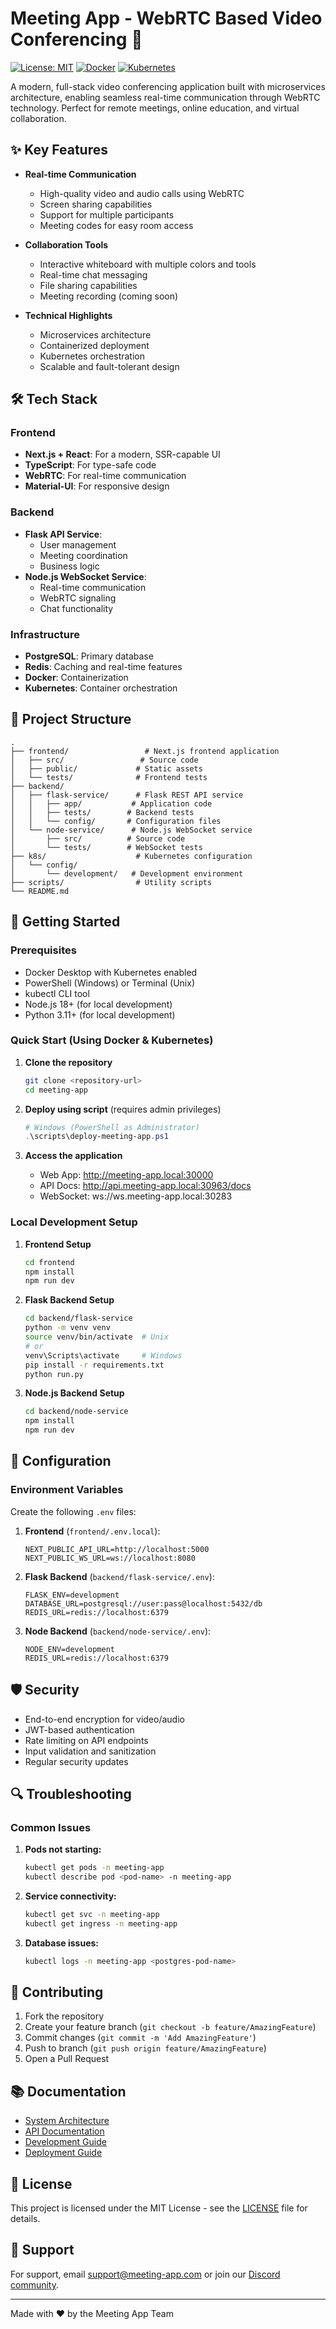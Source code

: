 # Meeting App - WebRTC Based Video Conferencing 🎥

[![License: MIT](https://img.shields.io/badge/License-MIT-yellow.svg)](https://opensource.org/licenses/MIT)
[![Docker](https://img.shields.io/badge/Docker-Ready-blue.svg)](https://www.docker.com/)
[![Kubernetes](https://img.shields.io/badge/Kubernetes-Enabled-326CE5.svg)](https://kubernetes.io/)

A modern, full-stack video conferencing application built with microservices architecture, enabling seamless real-time communication through WebRTC technology. Perfect for remote meetings, online education, and virtual collaboration.

## ✨ Key Features

- **Real-time Communication**
  - High-quality video and audio calls using WebRTC
  - Screen sharing capabilities
  - Support for multiple participants
  - Meeting codes for easy room access

- **Collaboration Tools**
  - Interactive whiteboard with multiple colors and tools
  - Real-time chat messaging
  - File sharing capabilities
  - Meeting recording (coming soon)

- **Technical Highlights**
  - Microservices architecture
  - Containerized deployment
  - Kubernetes orchestration
  - Scalable and fault-tolerant design

## 🛠️ Tech Stack

### Frontend
- **Next.js + React**: For a modern, SSR-capable UI
- **TypeScript**: For type-safe code
- **WebRTC**: For real-time communication
- **Material-UI**: For responsive design

### Backend
- **Flask API Service**: 
  - User management
  - Meeting coordination
  - Business logic
- **Node.js WebSocket Service**:
  - Real-time communication
  - WebRTC signaling
  - Chat functionality

### Infrastructure
- **PostgreSQL**: Primary database
- **Redis**: Caching and real-time features
- **Docker**: Containerization
- **Kubernetes**: Container orchestration

## 📁 Project Structure

```
.
├── frontend/                 # Next.js frontend application
│   ├── src/                 # Source code
│   ├── public/             # Static assets
│   └── tests/              # Frontend tests
├── backend/
│   ├── flask-service/      # Flask REST API service
│   │   ├── app/           # Application code
│   │   ├── tests/        # Backend tests
│   │   └── config/       # Configuration files
│   └── node-service/      # Node.js WebSocket service
│       ├── src/          # Source code
│       └── tests/        # WebSocket tests
├── k8s/                    # Kubernetes configuration
│   └── config/
│       └── development/   # Development environment
├── scripts/                # Utility scripts
└── README.md
```

## 🚀 Getting Started

### Prerequisites

- Docker Desktop with Kubernetes enabled
- PowerShell (Windows) or Terminal (Unix)
- kubectl CLI tool
- Node.js 18+ (for local development)
- Python 3.11+ (for local development)

### Quick Start (Using Docker & Kubernetes)

1. **Clone the repository**
   ```bash
   git clone <repository-url>
   cd meeting-app
   ```

2. **Deploy using script** (requires admin privileges)
   ```powershell
   # Windows (PowerShell as Administrator)
   .\scripts\deploy-meeting-app.ps1
   ```

3. **Access the application**
   - Web App: http://meeting-app.local:30000
   - API Docs: http://api.meeting-app.local:30963/docs
   - WebSocket: ws://ws.meeting-app.local:30283

### Local Development Setup

1. **Frontend Setup**
   ```bash
   cd frontend
   npm install
   npm run dev
   ```

2. **Flask Backend Setup**
   ```bash
   cd backend/flask-service
   python -m venv venv
   source venv/bin/activate  # Unix
   # or
   venv\Scripts\activate     # Windows
   pip install -r requirements.txt
   python run.py
   ```

3. **Node.js Backend Setup**
   ```bash
   cd backend/node-service
   npm install
   npm run dev
   ```

## 🔧 Configuration

### Environment Variables

Create the following `.env` files:

1. **Frontend** (`frontend/.env.local`):
   ```env
   NEXT_PUBLIC_API_URL=http://localhost:5000
   NEXT_PUBLIC_WS_URL=ws://localhost:8080
   ```

2. **Flask Backend** (`backend/flask-service/.env`):
   ```env
   FLASK_ENV=development
   DATABASE_URL=postgresql://user:pass@localhost:5432/db
   REDIS_URL=redis://localhost:6379
   ```

3. **Node Backend** (`backend/node-service/.env`):
   ```env
   NODE_ENV=development
   REDIS_URL=redis://localhost:6379
   ```

## 🛡️ Security

- End-to-end encryption for video/audio
- JWT-based authentication
- Rate limiting on API endpoints
- Input validation and sanitization
- Regular security updates

## 🔍 Troubleshooting

### Common Issues

1. **Pods not starting:**
   ```bash
   kubectl get pods -n meeting-app
   kubectl describe pod <pod-name> -n meeting-app
   ```

2. **Service connectivity:**
   ```bash
   kubectl get svc -n meeting-app
   kubectl get ingress -n meeting-app
   ```

3. **Database issues:**
   ```bash
   kubectl logs -n meeting-app <postgres-pod-name>
   ```

## 🤝 Contributing

1. Fork the repository
2. Create your feature branch (`git checkout -b feature/AmazingFeature`)
3. Commit changes (`git commit -m 'Add AmazingFeature'`)
4. Push to branch (`git push origin feature/AmazingFeature`)
5. Open a Pull Request

## 📚 Documentation

- [System Architecture](docs/architecture.md)
- [API Documentation](docs/api.md)
- [Development Guide](docs/development.md)
- [Deployment Guide](docs/deployment.md)

## 📄 License

This project is licensed under the MIT License - see the [LICENSE](LICENSE) file for details.

## 🙋 Support

For support, email support@meeting-app.com or join our [Discord community](https://discord.gg/meeting-app).

---

Made with ❤️ by the Meeting App Team 